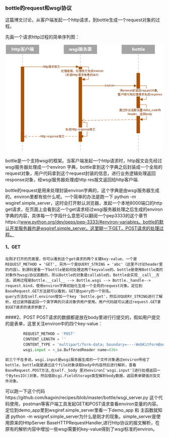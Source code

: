### bottle的request和wsgi协议

这篇博文讨论，从客户端发起一个http请求，到bottle生成一个request对象的过程。

先画一个请求http过程的简单序列图：
    
![Aaron Swartz](./httprequest.png)

bottle是一个支持wsgi的框架。当客户端发起一个http请求时，http报文会先经过wsgi服务器处理成一个environ
字典，bottle拿到这个字典之后封装成一个全局的request对象，用户代码拿到这个request封装的信息，进行业务逻辑处理返回response对象，经wsgi服务器处理成http res报文返回给http客户端.

bottle的request是用来处理封装environ字典的，这个字典是由wsgi服务器生成的。environ里都有些什么呢。一个简单的办法是跑一下 python -m wsgiref.simple_server，这时会打开默认浏览器，发起一个本地8000端口的http get请求，在页面上会看到这一个get请求经过wsgi服务器处理之后生成的environ字典的内容，具体每一个字段什么意思可以翻阅一个pep3333的这个章节https://www.python.org/dev/peps/pep-3333/#environ-variables。bottle的默认开发服务器也是wsgiref.simple_server。这里聊一下GET，POST请求的处理过程。
#### 1、GET
    在刚才打开的页面里，你可以看到这个get请求的两个关键key-value，一个是REQUEST_METHOD = 'GET', 另外一个是QUERY_STRING = 'abc'（这里不讨论header里的内容）。到源码里看一下bottle是如何处理这两个keyvalue的。bottle是使用Bottle类的对象作为wsgi协议函数的，所以Bottle的对象是callable的，Bottle会实现__call__方法。调用过程是Bottle.__call__ --> Bottle.wsgi --> Bottle._handle--> request.bind，使用environ字典初始化生成一个全局的request对象。定位到BaseRequest.GET方法就可以看到，GET是query的一个别名。
    query方法在self.environ增加一个key 'bottle.get'，然后对QUERY_STRING进行了解析，经过装饰器返回一个类字典的只读对象供用户使用。用户代码就可以通过request.GET拿到GET请求的请求参数了。
####2、POST
    POST请求的数据都是放在body里进行行提交的，假如用户提交的是表单，这里关注environ中的四个key-value：


```python
        REQUEST_METHOD = 'POST'
        CONTENT_LENGTH = ''
        CONTENT_TYPE = 'multipart/form-data; boundary=----WebKitFormBoundary5N9kIKpwXYrgi5jb'
        wsgi.input = <_io.BufferedReader name=636>
 ```
 
 
    前三个不在多说。wsgi.input是wsgi服务器生成的一个文件对象通过environ传给了bottle，bottle就是通过这个file对象读取body中内容然后进行解析，查看BaseRequest.POST方法,在self._body 里对environ['wsgi.input']进行处理返回一个BytesIO()对象，然后借助cgi.FieldStorage类型解析body数据，返回表单键值对及文件对象。
可以跑一下这个代码https://github.com/kagxin/recipes/blob/master/bottle/wsgi_server.py 这个代码使用，postman等客户端工具发起GET和POST请求查看environ变量的内容。定位到demo_app里到wsgiref.simple_server里看一下demo_app 和 主函数就知道 python -m wsigref.simple_server为什么是刚才的现象。simple_server是使用原来的HttpServer BaseHTTPRequestHandler,进行http协议的报文解析，在原有的解析内容中增加一些wsgi需要的key-value得到了wsgi标准的environ。

